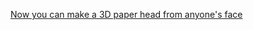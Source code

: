 ---
layout: post
wordpress_id: 1568
wordpress_url: http://noesbueno.com/archives/1568
date: '2013-01-11 10:00:34 -0600'
date_gmt: '2013-01-11 15:00:34 -0600'
body: |
  <p><a href="http://www.lostateminor.com/2013/01/10/now-you-can-make-a-3d-paper-head-from-anyones-face/">Now you can make a 3D paper head from anyone's face</a></p>
---